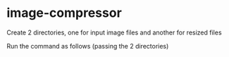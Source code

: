 # image-compressor

Create 2 directories, one for input image files and another for resized files

Run the command as follows (passing the 2 directories)

```$ sbt "runMain ImageResizer ./files ./files-resized"
